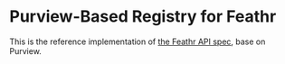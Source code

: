 # Purview-Based Registry for Feathr

This is the reference implementation of [the Feathr API spec](./api-spec.md), base on Purview.
